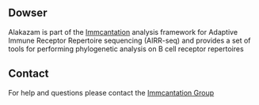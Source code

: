 Dowser
-------------------------------------------------------------------------------

Alakazam is part of the [Immcantation](http://immcantation.readthedocs.io) 
analysis framework for Adaptive Immune Receptor Repertoire sequencing 
(AIRR-seq) and provides a set of tools for performing phylogenetic analysis
on B cell receptor repertoires

Contact
-------------------------------------------------------------------------------

For help and questions please contact the [Immcantation Group](mailto:immcantation@googlegroups.com)
